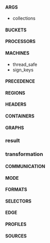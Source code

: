 #### ARGS
- collections
#### BUCKETS
#### PROCESSORS
#### MACHINES
- thread_safe
- sign_keys
#### PRECEDENCE
#### REGIONS
#### HEADERS
#### CONTAINERS
#### GRAPHS
### result
### transformation
#### COMMUNICATION
#### MODE
#### FORMATS
#### SELECTORS
#### EDGE
#### PROFILES
#### SOURCES
